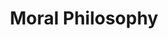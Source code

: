 ---
title: "Moral Philosophy"
lang: "English"
year: "2020"
links: ['wCyjIwiR9W4']
slides: ""
authors: ['Brian Wong']
tags: ['Philosophy']
layout: "workshop"
categories: ["workshops"]
---
